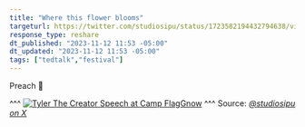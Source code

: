 ```yaml
---
title: "Where this flower blooms"
targeturl: https://twitter.com/studiosipu/status/1723582194432794638/video/1 
response_type: reshare
dt_published: "2023-11-12 11:53 -05:00"
dt_updated: "2023-11-12 11:53 -05:00"
tags: ["tedtalk","festival"]
---
```


Preach <span>&#x1F64C;</span>

^^^
[![Tyler The Creator Speech at Camp FlagGnow](https://pbs.twimg.com/ext_tw_video_thumb/1723582065843769344/pu/img/JSrlq95E1Hr5RzY_.jpg)](https://twitter.com/studiosipu/status/1723582194432794638/video/1 "Tyler The Creator Speech at Camp FlagGnow")
^^^ Source: *[@studiosipu on X](https://twitter.com/studiosipu/status/1723582194432794638)*